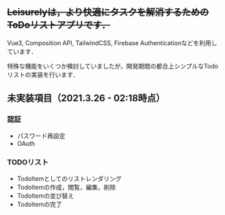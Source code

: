 ## ~~Leisurelyは，より快適にタスクを解消するためのToDoリストアプリです．~~
Vue3, Composition API, TailwindCSS, Firebase Authenticationなどを利用しています．

特殊な機能をいくつか検討していましたが，開発期間の都合上シンプルなTodoリストの実装を行います．

## 未実装項目（2021.3.26 - 02:18時点）
### 認証
  - パスワード再設定
  - OAuth
### TODOリスト
  - TodoItemとしてのリストレンダリング
  - TodoItemの作成，閲覧，編集，削除
  - TodoItemの並び替え
  - TodoItemの完了
